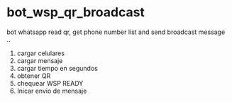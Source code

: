 # bot_wsp_qr_broadcast
bot whatsapp read qr, get phone number list and send broadcast message
..

1. cargar celulares
2. cargar mensaje
4. cargar tiempo en segundos
5. obtener QR
6. chequear WSP READY
7. Inicar envio de mensaje


